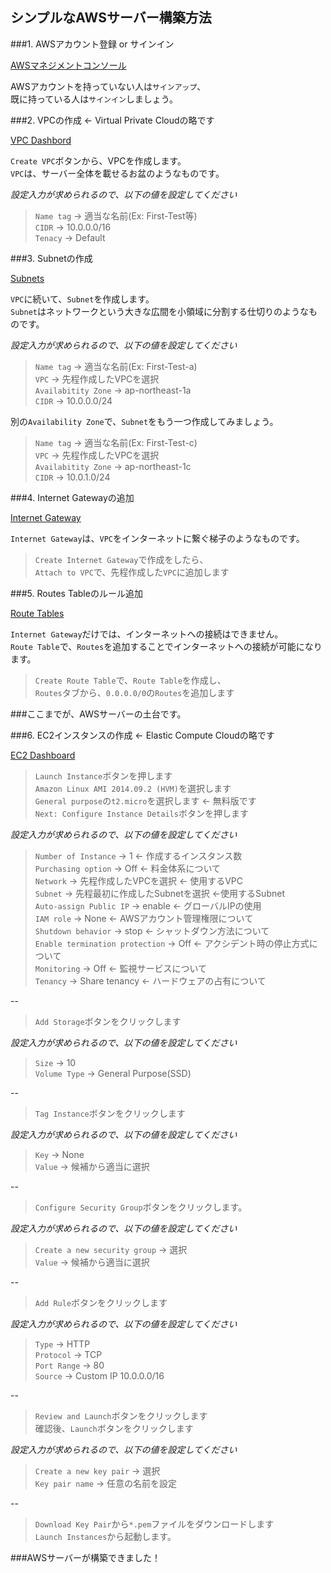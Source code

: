 シンプルなAWSサーバー構築方法
----
###1. AWSアカウント登録 or サインイン

[AWSマネジメントコンソール](http://aws.amazon.com/jp/console/)

AWSアカウントを持っていない人は`サインアップ`、  
既に持っている人は`サインイン`しましょう。

###2. VPCの作成 ← Virtual Private Cloudの略です

[VPC Dashbord](https://ap-northeast-1.console.aws.amazon.com/vpc/home?region=ap-northeast-1#)

`Create VPC`ボタンから、VPCを作成します。  
`VPC`は、サーバー全体を載せるお盆のようなものです。

*設定入力が求められるので、以下の値を設定してください*

> `Name tag` -> 適当な名前(Ex: First-Test等)  
  `CIDR` -> 10.0.0.0/16  
  `Tenacy` -> Default  

###3. Subnetの作成

[Subnets](https://ap-northeast-1.console.aws.amazon.com/vpc/home?region=ap-northeast-1#subnets:)

`VPC`に続いて、`Subnet`を作成します。  
`Subnet`はネットワークという大きな広間を小領域に分割する仕切りのようなものです。  

*設定入力が求められるので、以下の値を設定してください*

> `Name tag` -> 適当な名前(Ex: First-Test-a)  
  `VPC` -> 先程作成したVPCを選択  
  `Availabitity Zone` -> ap-northeast-1a  
  `CIDR` -> 10.0.0.0/24  

別の`Availability Zone`で、`Subnet`をもう一つ作成してみましょう。

> `Name tag` -> 適当な名前(Ex: First-Test-c)  
  `VPC` -> 先程作成したVPCを選択  
  `Availabitity Zone` -> ap-northeast-1c  
  `CIDR` -> 10.0.1.0/24  

###4. Internet Gatewayの追加

[Internet Gateway](https://ap-northeast-1.console.aws.amazon.com/vpc/home?region=ap-northeast-1#igws:)

`Internet Gateway`は、`VPC`をインターネットに繋ぐ梯子のようなものです。

>`Create Internet Gateway`で作成をしたら、  
`Attach to VPC`で、先程作成した`VPC`に追加します

###5. Routes Tableのルール追加

[Route Tables](https://ap-northeast-1.console.aws.amazon.com/vpc/home?region=ap-northeast-1#routetables:)

`Internet Gateway`だけでは、インターネットへの接続はできません。  
`Route Table`で、`Routes`を追加することでインターネットへの接続が可能になります。

> `Create Route Table`で、`Route Table`を作成し、  
  `Routes`タブから、`0.0.0.0/0`の`Routes`を追加します

###ここまでが、AWSサーバーの土台です。

###6. EC2インスタンスの作成 ← Elastic Compute Cloudの略です

[EC2 Dashboard](https://ap-northeast-1.console.aws.amazon.com/ec2/v2/home?region=ap-northeast-1#)

> `Launch Instance`ボタンを押します  
  `Amazon Linux AMI 2014.09.2 (HVM)`を選択します  
  `General purpose`の`t2.micro`を選択します ← 無料版です  
  `Next: Configure Instance Details`ボタンを押します

*設定入力が求められるので、以下の値を設定してください*

> `Number of Instance` -> 1 ← 作成するインスタンス数  
  `Purchasing option` -> Off ← 料金体系について  
  `Network` -> 先程作成したVPCを選択 ← 使用するVPC  
  `Subnet` -> 先程最初に作成したSubnetを選択 ←使用するSubnet  
  `Auto-assign Public IP` -> enable ← グローバルIPの使用  
  `IAM role` -> None ← AWSアカウント管理権限について  
  `Shutdown behavior` -> stop ← シャットダウン方法について  
  `Enable termination protection` -> Off ← アクシデント時の停止方式について  
  `Monitoring` -> Off ← 監視サービスについて  
  `Tenancy` -> Share tenancy ← ハードウェアの占有について  

--
 > `Add Storage`ボタンをクリックします 

*設定入力が求められるので、以下の値を設定してください*

> `Size` -> 10  
  `Volume Type` -> General Purpose(SSD)

--
 > `Tag Instance`ボタンをクリックします 

*設定入力が求められるので、以下の値を設定してください*

> `Key` -> None  
  `Value` -> 候補から適当に選択

--
 > `Configure Security Group`ボタンをクリックします。 

*設定入力が求められるので、以下の値を設定してください*

> `Create a new security group` -> 選択  
  `Value` -> 候補から適当に選択  

--
> `Add Rule`ボタンをクリックします

*設定入力が求められるので、以下の値を設定してください*

> `Type` -> HTTP  
  `Protocol` -> TCP  
  `Port Range` -> 80  
  `Source` -> Custom IP 10.0.0.0/16  

--
> `Review and Launch`ボタンをクリックします  
  確認後、`Launch`ボタンをクリックします

*設定入力が求められるので、以下の値を設定してください*

> `Create a new key pair` -> 選択  
  `Key pair name` -> 任意の名前を設定  

--
>`Download Key Pair`から`*.pem`ファイルをダウンロードします  
`Launch Instances`から起動します。

###AWSサーバーが構築できました！